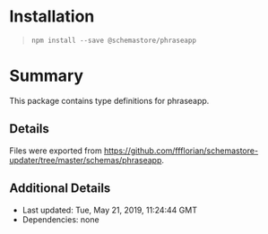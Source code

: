 # Installation
> `npm install --save @schemastore/phraseapp`

# Summary
This package contains type definitions for phraseapp.

## Details
Files were exported from https://github.com/ffflorian/schemastore-updater/tree/master/schemas/phraseapp.

## Additional Details
* Last updated: Tue, May 21, 2019, 11:24:44 GMT
* Dependencies: none
